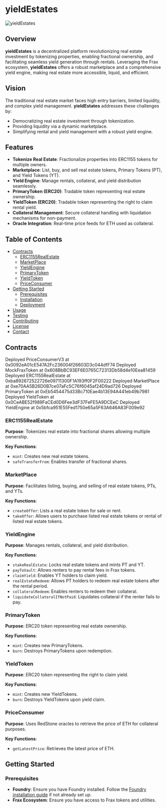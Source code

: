 # yieldEstates

![yieldEstates](https://path_to_logo/logo.png) <!-- Replace with your project's logo URL -->

## Overview

**yieldEstates** is a decentralized platform revolutionizing real estate investment by tokenizing properties, enabling fractional ownership, and facilitating seamless yield generation through rentals. Leveraging the Frax ecosystem, **yieldEstates** offers a robust marketplace and a comprehensive yield engine, making real estate more accessible, liquid, and efficient.

## Vision

The traditional real estate market faces high entry barriers, limited liquidity, and complex yield management. **yieldEstates** addresses these challenges by:
- Democratizing real estate investment through tokenization.
- Providing liquidity via a dynamic marketplace.
- Simplifying rental and yield management with a robust yield engine.

## Features

- **Tokenize Real Estate**: Fractionalize properties into ERC1155 tokens for multiple owners.
- **Marketplace**: List, buy, and sell real estate tokens, Primary Tokens (PT), and Yield Tokens (YT).
- **Yield Engine**: Manage rentals, collateral, and yield distribution seamlessly.
- **PrimaryToken (ERC20)**: Tradable token representing real estate ownership.
- **YieldToken (ERC20)**: Tradable token representing the right to claim rental yield.
- **Collateral Management**: Secure collateral handling with liquidation mechanisms for non-payment.
- **Oracle Integration**: Real-time price feeds for ETH used as collateral.

## Table of Contents

- [Contracts](#contracts)
  - [ERC1155RealEstate](#erc1155realestate)
  - [MarketPlace](#marketplace)
  - [YieldEngine](#yieldengine)
  - [PrimaryToken](#primarytoken)
  - [YieldToken](#yieldtoken)
  - [PriceConsumer](#priceconsumer)
- [Getting Started](#getting-started)
  - [Prerequisites](#prerequisites)
  - [Installation](#installation)
  - [Deployment](#deployment)
- [Usage](#usage)
- [Testing](#testing)
- [Contributing](#contributing)
- [License](#license)
- [Contact](#contact)

## Contracts

  Deployed PriceConsumerV3 at 0x0092eA01cE547A2Fc236004f26603D3c044dfF74
  Deployed MockFraxToken at 0x608BbBC93EF6E0765C72313Db58d4e10Eea81459
  Deployed ERC1155RealEstate at 0xba892672522726e09711300F1A193ff0F2F00222
  Deployed MarketPlace at 0xe70AA5B26D0B7ce07aFc5C76f6045af24D9ad726
  Deployed PrimaryToken at 0xEb5454475d33Bc710Eae4b13E94A441eb49b7981
  Deployed YieldToken at 0x0CeABE52f989FaCEd0D6Fee3dF37FeFE5A9DCEeC
  Deployed YieldEngine at 0x5bfca951E55Fed1750e65a5F63A646A83F009e92
  
### ERC1155RealEstate

**Purpose**: Tokenizes real estate into fractional shares allowing multiple ownership.

**Key Functions**:
- `mint`: Creates new real estate tokens.
- `safeTransferFrom`: Enables transfer of fractional shares.

### MarketPlace

**Purpose**: Facilitates listing, buying, and selling of real estate tokens, PTs, and YTs.

**Key Functions**:
- `createOffer`: Lists a real estate token for sale or rent.
- `takeOffer`: Allows users to purchase listed real estate tokens or rental of listed real estate tokens.

### YieldEngine

**Purpose**: Manages rentals, collateral, and yield distribution.

**Key Functions**:
- `stakeRealEstate`: Locks real estate tokens and mints PT and YT.
- `payToVault`: Allows renters to pay rental fees in Frax tokens.
- `claimYield`: Enables YT holders to claim yield.
- `realEstateRedeem`: Allows PT holders to redeem real estate tokens after the rental period.
- `collateralRedeem`: Enables renters to redeem their collateral.
- `liquidateCollateralIfNotPaid`: Liquidates collateral if the renter fails to pay.

### PrimaryToken

**Purpose**: ERC20 token representing real estate ownership.

**Key Functions**:
- `mint`: Creates new PrimaryTokens.
- `burn`: Destroys PrimaryTokens upon redemption.

### YieldToken

**Purpose**: ERC20 token representing the right to claim yield.

**Key Functions**:
- `mint`: Creates new YieldTokens.
- `burn`: Destroys YieldTokens upon yield claim.

### PriceConsumer

**Purpose**: Uses RedStone oracles to retrieve the price of ETH for collateral purposes.

**Key Functions**:
- `getLatestPrice`: Retrieves the latest price of ETH.

## Getting Started

### Prerequisites

- **Foundry**: Ensure you have Foundry installed. Follow the [Foundry installation guide](https://github.com/foundry-rs/foundry) if not already set up.
- **Frax Ecosystem**: Ensure you have access to Frax tokens and utilities.

